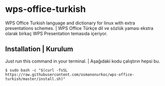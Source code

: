 # wps-office-turkish
WPS Office Turkish language and dictionary for linux with extra presentations schemes.
| WPS Office Türkçe dil ve sözlük yaması ekstra olarak birkaç WPS Presentation temasıda içeriyor.

## Installation | Kurulum

Just run this command in your terminal. |
Aşağıdaki kodu çalıştırın hepsi bu.

    $ sudo bash -c "$(curl -fsSL https://raw.githubusercontent.com/osmanonurkoc/wps-office-turkish/master/install.sh)"

